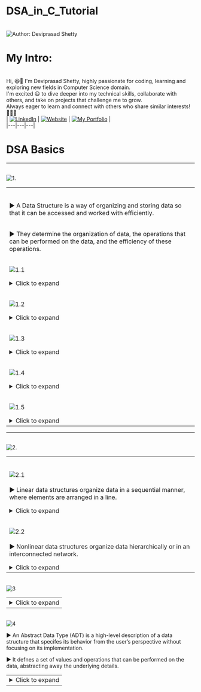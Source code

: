 # DSA_in_C_Tutorial


<br> ![Author: Deviprasad Shetty](https://img.shields.io/badge/Author-Deviprasad%20Shetty-000000?style=for-the-badge&labelColor=white)
<br> 


# My Intro:
<br> Hi, 😃👋 I'm Deviprasad Shetty, highly passionate for coding, learning and exploring new fields in Computer Science domain. 
<br> I'm excited 😃 to dive deeper into my technical skills, collaborate with others, and take on projects that challenge me to grow. 
<br> Always eager to learn and connect with others who share similar interests! 🤗🧑‍💻
<br> 
| [![LinkedIn](https://img.shields.io/badge/LinkedIn-%230077B5?style=for-the-badge&logo=LinkedIn&logoColor=white)](https://linkedin.com/in/deviprasad-shetty-4bba49313) | [![Website](https://img.shields.io/badge/Website-indigo?style=for-the-badge&logo=About.me&logoColor=white)](https://yourwebsite.com/) | [![My Portfolio](https://img.shields.io/badge/My_Portfolio-000?style=for-the-badge&logo=GitHub&logoColor=white)](https://github.com/DeviprasadShetty9833/My_Portfolio)  |                      
|---|---|---|
<br> 


# DSA Basics

---

<br> ![1.](https://img.shields.io/badge/_1]_-Overview%20of%20Data%20Structure-000080?style=for-the-badge&logo=C&logoColor=white)   

<table>
<tr><td>

<br> ▶️ A Data Structure is a way of organizing and storing data so that it can be accessed and worked with efficiently. 

<br> ▶️ They determine the organization of data, the operations that can be performed on the data, and the efficiency of these operations.

<br> ![1.1](https://img.shields.io/badge/_1.1_-Importance%20of%20Data%20Structures-000080?style=for-the-badge&logo=C&logoColor=white)   

<details>
  <summary>Click to expand</summary>

```html
 
1. Efficient Data Handling : Data structures allow for efficient organization and manipulation of data, enabling faster
processing.

2. Optimized Resource Usage : Proper data structures reduce memory and processing requirements.

3. Problem Solving : Many computational problems are best addressed by choosing the appropriate data structure.

4. Real-World Applications :

   •  Databases use trees and hash tables for efcient indexing.

   •  Search engines rely on graphs for ranking and searching.

   •  Compilers use stacks to evaluate expressions and manage function calls.

```

</details> 


<br> ![1.2](https://img.shields.io/badge/_1.2_-Key_Components_of_Data_Structures-000080?style=for-the-badge&logo=C&logoColor=white)   

<details>
  <summary>Click to expand</summary>
  
```html

1. Data Organization: The arrangement of data in memory (e.g., continuous blocks in arrays).

2. Data Manipulation: Operations like insertion, deletion, and updating of data.

3. Access Mechanism: Determines how data can be retrieved and stored efciently.

```

</details> 

<br> ![1.3](https://img.shields.io/badge/_1.3_-Classifcation_of_Data_Structures-000080?style=for-the-badge&logo=C&logoColor=white)   

<details>
  <summary>Click to expand</summary>

<br> 🟠 Data structures can broadly be classifed into two categories:
  
```html

1. Primitive Data Structures
   • Basic data types that are directly operated upon by machine-level instructions.
   • Examples: Integers, Floats, Characters, Strings, and Boolean.

2. Non-Primitive Data Structures
   • More complex data structures built using primitive data types.
   • Examples:
      - Linear: Array, Linked List, Stack, Queue.
      - Nonlinear: Tree, Graph.

```

</details> 

<br> ![1.4](https://img.shields.io/badge/_1.4_-Types_of_Data_Structures-000080?style=for-the-badge&logo=C&logoColor=white)   

<details>
  <summary>Click to expand</summary>
  
```html

1. Linear Data Structures:
   • Data is arranged sequentially, and each element is connected to its previous and next element.
   • Examples: Arrays, Linked Lists, Stacks, Queues.

2. Nonlinear Data Structures:
   • Data is arranged in a hierarchical manner, with no strict sequence.
   • Examples: Trees, Graphs.

3. Static Data Structures:
   • Fixed size; memory is allocated at Compile-time.
   • Example: Array.

4. Dynamic Data Structures:
   • Flexible size; memory is allocated and deallocated at Runtime.
   • Example: Linked List.

```

</details> 

<br> ![1.5](https://img.shields.io/badge/_1.5_-Real_Life_Applications_of_Data_Structures-000080?style=for-the-badge&logo=C&logoColor=white)   

<details>
  <summary>Click to expand</summary>

<br> ▶️ A solid understanding of data structures is essential for designing efcient algorithms and writing optimized programs.

<br> ▶️ Selecting the right data structure for a given application is key to balancing speed, memory, and complexity. 

<br> ▶️ As computational demands grow, the choice and implementation of data structures become increasingly critical in developing scalable solutions.
  
```html

1. Arrays: Used in image processing, databases, and matrix manipulation.

2. Linked Lists: Basis for dynamic memory allocation, such as in compilers and real-time systems.

3. Stacks: Used for managing function calls in programming and expression evaluation.

4. Queues: Implemented in scheduling systems (CPU scheduling, printers).

5. Trees: Used in hierarchical databases, XML parsers, and fle systems.

6. Graphs: Essential for network routing, social media analytics, and web page ranking.

```

</details> 

</td></tr>
</table>

---

<br> ![2.](https://img.shields.io/badge/_2]_-Classifcation_of_Non_Primitive_Data_Structures-000080?style=for-the-badge&logo=C&logoColor=white)   

<table>
<tr><td>

<br> ![2.1](https://img.shields.io/badge/_2.1_-Linear_Data_Structures-000080?style=for-the-badge&logo=C&logoColor=white)   
<br> ▶️ Linear data structures organize data in a sequential manner, where elements are arranged in a line. 

<details>
  <summary>Click to expand</summary>

<br> 🟠 Key Characteristics:

```html
1. Elements are stored consecutively.

2. Traversal is straightforward (one-dimensional).

3. Fixed or variable size.

```

<table>
<tr><td>

🟠 Examples:

1. Array: A collection of elements stored in contiguous memory locations.

```html

Operations:

• Accessing: Constant time (using index).

• Searching: Linear search (O(n)) or binary search (O(log n) for sorted arrays).

• Insertion/Deletion: Expensive in terms of shifting elements.

Applications: Used in matrices, image processing, and database indexing.

```

2. Linked List: A collection of nodes, where each node contains data and a pointer to the next node.

```html

Types:

• Singly Linked List: Points only to the next node.

• Doubly Linked List: Points to both next and previous nodes.

• Circular Linked List: Last node points to the frst node.

Advantages: Dynamic size, efcient insertion/deletion. Disadvantages: Higher memory usage due to pointers.

```

3. Stack: A collection following the Last In, First Out (LIFO) principle. 

```html

Operations:

• Push: Insert an element.

• Pop: Remove the top element.

• Peek: View the top element.

Applications: Used in recursion, expression evaluation, and undo functionality.

```

4. Queue: A collection following the First In, First Out (FIFO) principle. 

```html

Types:

• Simple Queue.

• Circular Queue.

• Priority Queue.• Deque (Double-Ended Queue).

Applications: Scheduling algorithms, resource sharing in operating systems.

```

</td></tr>
</table>

</details> 

<br> ![2.2](https://img.shields.io/badge/_2.2_-Nonlinear_Data_Structures-000080?style=for-the-badge&logo=C&logoColor=white)   
<br> ▶️ Nonlinear data structures organize data hierarchically or in an interconnected network.

<details>
  <summary>Click to expand</summary>

<br> 🟠 Key Characteristics:

```html

1. Elements are not stored sequentially.

2. Provide efficient relationships between data.

```

<table>
<tr><td>

🟠 Examples:

1. Trees: A hierarchical structure consisting of nodes, with one root node and child nodes.

```html
  
Types:

• Binary Tree: Each node has at most two children.

• Binary Search Tree: Left child < root < right child.

• AVL Tree, Red-Black Tree: Balanced binary trees.

Applications: Used in databases, fle systems, and network routing.

```

2. Graphs: Consist of vertices (nodes) and edges (connections).

```html
  
Types:

• Directed vs. Undirected Graphs.

• Weighted vs. Unweighted Graphs.

• Cyclic vs. Acyclic Graphs.

Applications: Used in social networks, web page ranking, and shortest path algorithms.

```

</td></tr>
</table>

</details> 

</td></tr>
</table>


<br> ![3](https://img.shields.io/badge/_3]_-Operations_on_Data_Structures-000080?style=for-the-badge&logo=C&logoColor=white)

<table>
<tr><td>

<details>
  <summary>Click to expand</summary>

```html

1. Insertion: Adding an element to the data structure.

• Example: Adding a node to a linked list.

2. Deletion: Removing an element.

• Example: Removing an element from a stack or queue.

3. Traversal: Accessing each element for processing.

• Example: Iterating through an array or linked list.

4. Searching: Finding a particular element.

• Example: Linear search or binary search in arrays.

5. Sorting: Arranging elements in a specifc order.

• Example: Sorting an array using Bubble Sort or Quick Sort.

6. Merging: Combining two data structures into one.

• Example: Merging two sorted arrays.

```

</details> 

</td></tr>
</table>

<br> ![4](https://img.shields.io/badge/_4]_-Abstract_Data_Type-000080?style=for-the-badge&logo=C&logoColor=white)

▶️ An Abstract Data Type (ADT) is a high-level description of a data structure that specifes its behavior from the user’s
perspective without focusing on its implementation. 

▶️ It defnes a set of values and operations that can be performed on the data, abstracting away the underlying details.

<table>
<tr><td>

<details>
  <summary>Click to expand</summary>

🟠 Key Characteristics of ADT

```html

1. Encapsulation: Combines data and the operations that manipulate the data into a single unit.

2. Abstraction: Emphasizes “what” operations the ADT can perform rather than “how” they are implemented.

3. Independence: Implementation can vary as long as the ADT behavior is preserved.

4. Focus on Functionality: Specifes operations, their inputs, outputs, and expected behavior, independent of programming language or system constraints.

```

🟠 Components of an ADT

```html

1. Domain (Data): The set of all possible values the ADT can hold. For example, in a stack, the domain includes all

elements that can be stored in the stack.

2. Operations: The set of operations defned for the ADT. Each operation has:

• Name: What the operation is called.

• Input: Parameters or data required for the operation.

• Output: The result of the operation.

3. Properties: Rules or axioms that describe the behavior of the operations (e.g., in a queue, the frst element inserted

is the frst to be removed).

```
</details> 

</td></tr>
</table>

